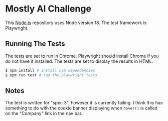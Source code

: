 # Mostly AI Challenge

This [Node.js](https://nodejs.org/) repository uses Node version 18. The test framework is Playwright.

## Running The Tests

The tests are set to run in Chrome. Playwright should install Chrome if you do not have it installed. The tests are set to display the results in HTML.

```bash
$ npm install # install npm dependencies
$ npm run test # run the playwright tests
```

## Notes

The test is written for "spec 3", however it is currently failing. I think this has something to do with the cookie banner displaying when `hover()` is called on the "Company" link in the nav bar.